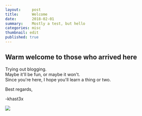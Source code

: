 ```yaml
---
layout:     post
title:      Welcome
date:       2018-02-01
summary:    Mostly a test, but hello
categories: misc
thumbnail: edit
published: true
---
```

## Warm welcome to those who arrived here




Trying out blogging.  
Maybe it'll be fun, or maybe it won't.  
Since you're here, I hope you'll learn a thing or two.

Best regards,

-khast3x

![](https://i.imgur.com/gQvCmOz.gif)
